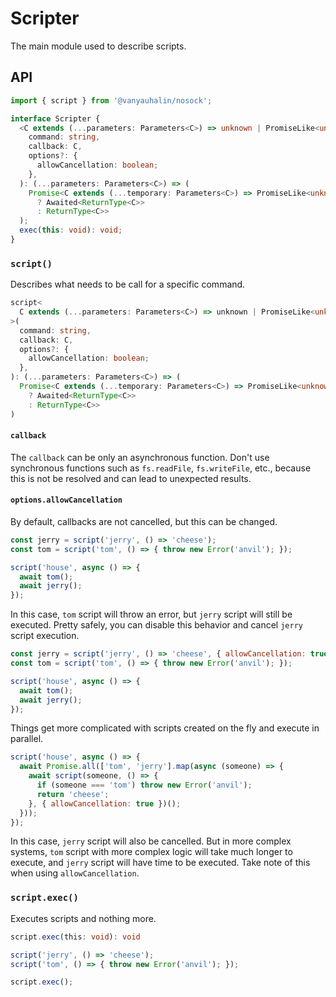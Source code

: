 # Scripter

The main module used to describe scripts.

## API

```js
import { script } from '@vanyauhalin/nosock';
```

```ts
interface Scripter {
  <C extends (...parameters: Parameters<C>) => unknown | PromiseLike<unknown>>(
    command: string,
    callback: C,
    options?: {
      allowCancellation: boolean;
    },
  ): (...parameters: Parameters<C>) => (
    Promise<C extends (...temporary: Parameters<C>) => PromiseLike<unknown>
      ? Awaited<ReturnType<C>>
      : ReturnType<C>>
  );
  exec(this: void): void;
}
```

### `script()`

Describes what needs to be call for a specific command.

```ts
script<
  C extends (...parameters: Parameters<C>) => unknown | PromiseLike<unknown>,
>(
  command: string,
  callback: C,
  options?: {
    allowCancellation: boolean;
  },
): (...parameters: Parameters<C>) => (
  Promise<C extends (...temporary: Parameters<C>) => PromiseLike<unknown>
    ? Awaited<ReturnType<C>>
    : ReturnType<C>>
)
```

#### `callback`

The `callback` can be only an asynchronous function. Don't use synchronous functions such as `fs.readFile`, `fs.writeFile`, etc., because this is not be resolved and can lead to unexpected results.

#### `options.allowCancellation`

By default, callbacks are not cancelled, but this can be changed.

```js
const jerry = script('jerry', () => 'cheese');
const tom = script('tom', () => { throw new Error('anvil'); });

script('house', async () => {
  await tom();
  await jerry();
});
```

In this case, `tom` script will throw an error, but `jerry` script will still be executed. Pretty safely, you can disable this behavior and cancel `jerry` script execution.

```js
const jerry = script('jerry', () => 'cheese', { allowCancellation: true });
const tom = script('tom', () => { throw new Error('anvil'); });

script('house', async () => {
  await tom();
  await jerry();
});
```

Things get more complicated with scripts created on the fly and execute in parallel.

```js
script('house', async () => {
  await Promise.all(['tom', 'jerry'].map(async (someone) => {
    await script(someone, () => {
      if (someone === 'tom') throw new Error('anvil');
      return 'cheese';
    }, { allowCancellation: true })();
  }));
});
```

In this case, `jerry` script will also be cancelled. But in more complex systems, `tom` script with more complex logic will take much longer to execute, and `jerry` script will have time to be executed. Take note of this when using `allowCancellation`.

### `script.exec()`

Executes scripts and nothing more.

```ts
script.exec(this: void): void
```

```js
script('jerry', () => 'cheese');
script('tom', () => { throw new Error('anvil'); });

script.exec();
```
